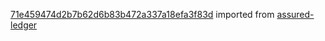 [71e459474d2b7b62d6b83b472a337a18efa3f83d](https://github.com/insolar/assured-ledger/commit/71e459474d2b7b62d6b83b472a337a18efa3f83d) imported from [assured-ledger](https://github.com/insolar/assured-ledger)
